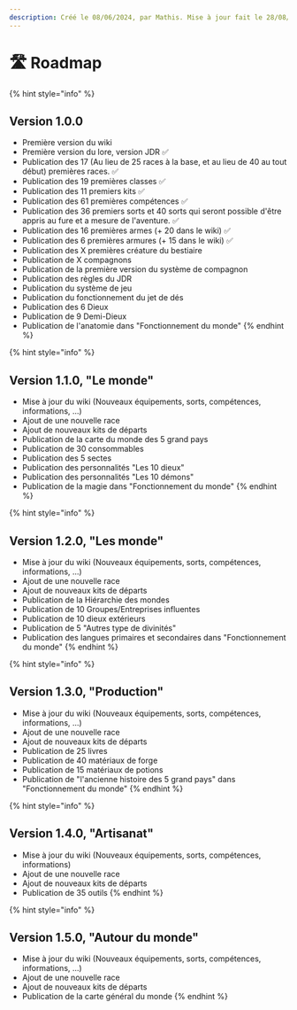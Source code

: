 ```yaml
---
description: Créé le 08/06/2024, par Mathis. Mise à jour fait le 28/08/2024
---
```


# 🛣️ Roadmap

{% hint style="info" %}
## Version 1.0.0

* Première version du wiki
* Première version du lore, version JDR ✅
* Publication des 17 (Au lieu de 25 races à la base, et au lieu de 40 au tout début) premières races. ✅
* Publication des 19 premières classes ✅
* Publication des 11 premiers kits ✅
* Publication des 61 premières compétences ✅
* Publication des 36 premiers sorts et 40 sorts qui seront possible d'être appris au fure et a mesure de l'aventure. ✅
* Publication des 16 premières armes (+ 20 dans le wiki) ✅
* Publication des 6 premières armures (+ 15 dans le wiki) ✅
* Publication des X premières créature du bestiaire
* Publication de X compagnons
* Publication de la première version du système de compagnon
* Publication des règles du JDR
* Publication du système de jeu
* Publication du fonctionnement du jet de dés
* Publication des 6 Dieux
* Publication de 9 Demi-Dieux
* Publication de l'anatomie dans "Fonctionnement du monde"
{% endhint %}

{% hint style="info" %}
## Version 1.1.0, "Le monde"

* Mise à jour du wiki (Nouveaux équipements, sorts, compétences, informations, ...)
* Ajout de une nouvelle race
* Ajout de nouveaux kits de départs
* Publication de la carte du monde des 5 grand pays
* Publication de 30 consommables
* Publication des 5 sectes
* Publication des personnalités "Les 10 dieux"
* Publication des personnalités "Les 10 démons"
* Publication de la magie dans "Fonctionnement du monde"
{% endhint %}

{% hint style="info" %}
## Version 1.2.0, "Les monde"

* Mise à jour du wiki (Nouveaux équipements, sorts, compétences, informations, ...)
* Ajout de une nouvelle race
* Ajout de nouveaux kits de départs
* Publication de la Hiérarchie des mondes
* Publication de 10 Groupes/Entreprises influentes
* Publication de 10 dieux extérieurs
* Publication de 5 "Autres type de divinités"
* Publication des langues primaires et secondaires dans "Fonctionnement du monde"
{% endhint %}

{% hint style="info" %}
## Version 1.3.0, "Production"

* Mise à jour du wiki (Nouveaux équipements, sorts, compétences, informations, ...)
* Ajout de une nouvelle race
* Ajout de nouveaux kits de départs
* Publication de 25 livres
* Publication de 40 matériaux de forge
* Publication de 15 matériaux de potions
* Publication de "l'ancienne histoire des 5 grand pays" dans "Fonctionnement du monde"
{% endhint %}

{% hint style="info" %}
## Version 1.4.0, "Artisanat"

* Mise à jour du wiki (Nouveaux équipements, sorts, compétences, informations)
* Ajout de une nouvelle race
* Ajout de nouveaux kits de départs
* Publication de 35 outils
{% endhint %}

{% hint style="info" %}
## Version 1.5.0, "Autour du monde"

* Mise à jour du wiki (Nouveaux équipements, sorts, compétences, informations, ...)
* Ajout de une nouvelle race
* Ajout de nouveaux kits de départs
* Publication de la carte général du monde
{% endhint %}
